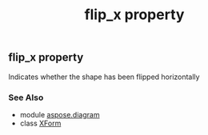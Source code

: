 ﻿---
title: flip_x property
second_title: Aspose.Diagram for Python via .NET API References
description: 
type: docs
weight: 50
url: /python-net/aspose.diagram/xform/flip_x/
is_root: false
---

## flip_x property


Indicates whether the shape has been flipped horizontally

### See Also
* module [aspose.diagram](../../)
* class [XForm](/diagram/python-net/aspose.diagram/xform)
